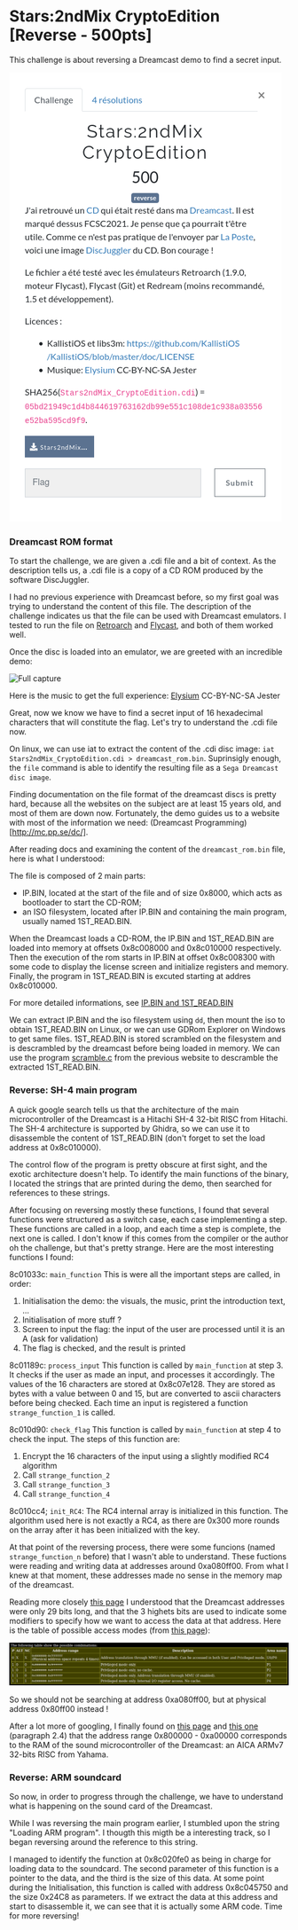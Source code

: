 # Stars:2ndMix CryptoEdition [Reverse - 500pts]

This challenge is about reversing a Dreamcast demo to find a secret input.

![Description](./img/stars_description.png)


### Dreamcast ROM format

To start the challenge, we are given a .cdi file and a bit of context.
As the description tells us, a .cdi file is a copy of a CD ROM produced by the software DiscJuggler.

I had no previous experience with Dreamcast before, so my first goal was trying to understand the content of this file.
The description of the challenge indicates us that the file can be used with Dreamcast emulators.
I tested to run the file on [Retroarch](https://www.retroarch.com/) and [Flycast](https://github.com/flyinghead/flycast), and both of them worked well.

Once the disc is loaded into an emulator, we are greeted with an incredible demo:

![Full capture](./img/full_capture.gif)

Here is the music to get the full experience: [Elysium](https://modarchive.org/index.php?request=view_by_moduleid&query=40475) CC-BY-NC-SA Jester

Great, now we know we have to find a secret input of 16 hexadecimal characters that will constitute the flag.
Let's try to understand the .cdi file now.

On linux, we can use iat to extract the content of the .cdi disc image: `iat Stars2ndMix_CryptoEdition.cdi > dreamcast_rom.bin`.
Suprinsigly enough, the `file` command is able to identify the resulting file as a `Sega Dreamcast disc image`.

Finding documentation on the file format of the dreamcast discs is pretty hard, because all the websites on the subject are at least 15 years old, and most of them are down now.
Fortunately, the demo guides us to a website with most of the information we need: (Dreamcast Programming)[http://mc.pp.se/dc/].

After reading docs and examining the content of the `dreamcast_rom.bin` file, here is what I understood:

The file is composed of 2 main parts:
 - IP.BIN, located at the start of the file and of size 0x8000, which acts as bootloader to start the CD-ROM;
 - an ISO filesystem, located after IP.BIN and containing the main program, usually named 1ST_READ.BIN.

When the Dreamcast loads a CD-ROM, the IP.BIN and 1ST_READ.BIN are loaded into memory at offsets 0x8c008000 and 0x8c010000 respectively.
Then the execution of the rom starts in IP.BIN at offset 0x8c008300 with some code to display the license screen and initialize registers and memory.
Finally, the program in 1ST_READ.BIN is excuted starting at addres 0x8c010000.

For more detailed informations, see [IP.BIN and 1ST_READ.BIN](http://mc.pp.se/dc/ip.bin.html)

We can extract IP.BIN and the iso filesystem using `dd`, then mount the iso to obtain 1ST_READ.BIN on Linux, or we can use GDRom Explorer on Windows to get same files.
1ST_READ.BIN is stored scrambled on the filesystem and is descrambled by the dreamcast before being loaded in memory.
We can use the program [scramble.c](mc.pp.se/dc/files/scramble.c) from the previous website to descramble the extracted 1ST_READ.BIN.



### Reverse: SH-4 main program

A quick google search tells us that the architecture of the main microcontroller of the Dreamcast is a Hitachi SH-4 32-bit RISC from Hitachi. The SH-4 architecture is supported by Ghidra, so we can use it to disassemble the content of 1ST_READ.BIN (don't forget to set the load address at 0x8c010000).

The control flow of the program is pretty obscure at first sight, and the exotic architecture doesn't help. To identify the main functions of the binary, I located the strings that are printed during the demo, then searched for references to these strings.

<!-- While I was reversing the previously identified functions, I noticed that several of them shared a strange structure. Instead of just doing a series of actions in order, they were implemented as a switch/case (each case for doing a specific action) and the function was called several times with a different parameter in order to call each case. Here is an exmaple to make things clearer:
 -->

<!-- I don't know if this fuction structure comes from the compiler or from the challenge author. -->

After focusing on reversing mostly these functions, I found that several functions were structured as a switch case, each case implementing a step. These functions are called in a loop, and each time a step is complete, the next one is called. I don't know if this comes from the compiler or the author oh the challenge, but that's pretty strange. Here are the most interesting functions I found:

8c01033c: `main_function`
This is were all the important steps are called, in order:
1) Initialisation the demo: the visuals, the music, print the introduction text, ...
2) Initialisation of more stuff ?
3) Screen to input the flag: the input of the user are processed until it is an A (ask for validation)
4) The flag is checked, and the result is printed

8c01189c: `process_input`
This function is called by `main_function` at step 3. It checks if the user as made an input, and processes it accordingly. The values of the 16 characters are stored at 0x8c07e128. They are stored as bytes with a value between 0 and 15, but are converted to ascii characters before being checked. Each time an input is registered a function `strange_function_1` is called.

8c010d90: `check_flag`
This function is called by `main_function` at step 4 to check the input. The steps of this function are:
1) Encrypt the 16 characters of the input using a slightly modified RC4 algorithm
2) Call `strange_function_2`
3) Call `strange_function_3`
4) Call `strange_function_4`

8c010cc4; `init_RC4`:
The RC4 internal array is initialized in this function. The algorithm used here is not exactly a RC4, as there are 0x300 more rounds on the array after it has been initialized with the key.

At that point of the reversing process, there were some funcions (named `strange_function_n` before) that I wasn't able to understand. These fuctions were reading and writing data at addresses around 0xa080ff00. From what I knew at that moment, these addresses made no sense in the memory map of the dreamcast.

Reading more closely [this page](http://mc.pp.se/dc/memory.html) I understood that the Dreamcast addresses were only 29 bits long, and that the 3 highets bits are used to indicate some modifiers to specify how we want to access the data at that address. Here is the table of possible access modes (from [this page](http://mc.pp.se/dc/memory.html)):

![Dreamcast addresses](./img/dreamcast_addresses.png)

So we should not be searching at address 0xa080ff00, but at physical address 0x80ff00 instead !

After a lot more of googling, I finally found on [this page](https://github.com/Kochise/dreamcast-docs/blob/master/MEMORY/DOCS/memory.txt) and [this one](https://segaretro.org/images/8/8b/Dreamcast_Hardware_Specification_Outline.pdf) (paragraph 2.4) that the address range 0x800000 - 0xa00000 corresponds to the RAM of the sound microcontroller of the Dreamcast: an AICA ARMv7 32-bits RISC from Yahama.



### Reverse: ARM soundcard

So now, in order to progress through the challenge, we have to understand what is happening on the sound card of the Dreamcast.

While I was reversing the main program earlier, I stumbled upon the string "Loading ARM program". I thougth this migth be a interesting track, so I began reversing around the reference to this string.

I managed to identify the function at 0x8c020fe0 as being in charge for loading data to the soundcard. The second parameter of this function is a pointer to the data, and the third is the size of this data. At some point during the Initialisation, this function is called with address 0x8c045750 and the size 0x24C8 as parameters. If we extract the data at this address and start to disassemble it, we can see that it is actually some ARM code. Time for more reversing!
